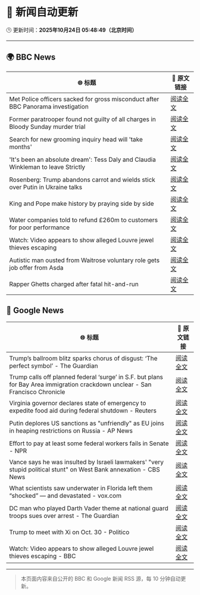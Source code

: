 # 🧠 新闻自动更新

🕒 更新时间：**2025年10月24日 05:48:49（北京时间）**

---

## 🌍 BBC News

| 🌐 标题 | 🔗 原文链接 |
|--------|-------------|
| Met Police officers sacked for gross misconduct after BBC Panorama investigation | [阅读全文](https://www.bbc.com/news/articles/cy0kynx59v0o?at_medium=RSS&at_campaign=rss) |
| Former paratrooper found not guilty of all charges in Bloody Sunday murder trial | [阅读全文](https://www.bbc.com/news/articles/c993nlken18o?at_medium=RSS&at_campaign=rss) |
| Search for new grooming inquiry head will 'take months' | [阅读全文](https://www.bbc.com/news/articles/cvgwnqeq5z0o?at_medium=RSS&at_campaign=rss) |
| 'It's been an absolute dream': Tess Daly and Claudia Winkleman to leave Strictly | [阅读全文](https://www.bbc.com/news/articles/cz0x1lr7j92o?at_medium=RSS&at_campaign=rss) |
| Rosenberg: Trump abandons carrot and wields stick over Putin in Ukraine talks | [阅读全文](https://www.bbc.com/news/articles/cnve5532v7yo?at_medium=RSS&at_campaign=rss) |
| King and Pope make history by praying side by side | [阅读全文](https://www.bbc.com/news/articles/cnve5mdze8yo?at_medium=RSS&at_campaign=rss) |
| Water companies told to refund £260m to customers for poor performance | [阅读全文](https://www.bbc.com/news/articles/cdjrymnx1e8o?at_medium=RSS&at_campaign=rss) |
| Watch: Video appears to show alleged Louvre jewel thieves escaping | [阅读全文](https://www.bbc.com/news/videos/c4g39dnyky1o?at_medium=RSS&at_campaign=rss) |
| Autistic man ousted from Waitrose voluntary role gets job offer from Asda | [阅读全文](https://www.bbc.com/news/articles/c98n53dpzx6o?at_medium=RSS&at_campaign=rss) |
| Rapper Ghetts charged after fatal hit-and-run | [阅读全文](https://www.bbc.com/news/articles/c04g5dk5wkko?at_medium=RSS&at_campaign=rss) |

## 📰 Google News

| 🌐 标题 | 🔗 原文链接 |
|--------|-------------|
| Trump’s ballroom blitz sparks chorus of disgust: ‘The perfect symbol’ - The Guardian | [阅读全文](https://news.google.com/rss/articles/CBMiiwFBVV95cUxNRVZuYVpJWkhoa2htWWVndUdUdC1IRmpJemRKN1d6bFRTMWNXVzg2d2M5M3ZxUEVQSzdvZVZPZmh5aWxLclJOU0hBVUF5NnEydjQ4WWVnUWpkSndfbUh5ZkVZV285V09WX05FazhqTHFhZERGWFgzaUdaYmw2cjJVbjVvcklvZ0pia1lJ?oc=5) |
| Trump calls off planned federal ‘surge’ in S.F. but plans for Bay Area immigration crackdown unclear - San Francisco Chronicle | [阅读全文](https://news.google.com/rss/articles/CBMimwFBVV95cUxPT0U4S3dzTnRvV0QtbnJkSEdJLVhaYWEzV0hMb08wUTZZdldLc0g4ZnI0U1hOTjVNMHNLSlV3WmxSZnhjS2EzeGduZk5WRWZjYmhTYzNxOTMtcWVlOC04d1JGQkVCc1lDcUNhN2QxZ3drNjc1UnRZZXVlS1pJei10QktRY05HUldhWGxWakdseFNMMXctSFhqdHd1UQ?oc=5) |
| Virginia governor declares state of emergency to expedite food aid during federal shutdown - Reuters | [阅读全文](https://news.google.com/rss/articles/CBMivAFBVV95cUxOZmRRWm1rRkxxSlg0bk5sa2lGT2JHZklEaFJjZzV0WVllVy1JVTlfaUdjbzVFVk1teUFQUE9Jd0E4YW9fd1l0R3BmQ1BZWmxpMkY2Ui1lblRINWEtaThoZE9NTTl5YVpYcDRDUG5nVUhweFJBME1BOWQ3cEtFMVdnQ2cteXJOU2dyVHYxV294aTJsTWxkY3ktZEhDZmhsUHVmcnQzdVRrQnJoRXBCN2tZMHp1OVZ3d2JpRWxxWA?oc=5) |
| Putin deplores US sanctions as "unfriendly" as EU joins in heaping restrictions on Russia - AP News | [阅读全文](https://news.google.com/rss/articles/CBMinwFBVV95cUxPa05xVUJjUW90bVZHcW43RUozTzZJOVpnb0hqbFhsQXpfaC1MaEdGYzJEZ3c1MkZMMExkNWMtbS14bmxORmotV2NPaWhsSlVpUXVTUFh1c3FmVndGdzBxSXNPejA5TzZZRnRZNHctbFZ0a3lNZlctZUxta25oVEdoX1R6TmxaOUV0U0FfRWd2dE1GZ1M4aGIzZXdhd2VMRFU?oc=5) |
| Effort to pay at least some federal workers fails in Senate - NPR | [阅读全文](https://news.google.com/rss/articles/CBMidkFVX3lxTFBOOHhJZkFSZGRyTklQMnl4d0k4MVkzc1JQdThuTTZBeTZ6U3BLMGhlZHZtekFzUzFZVU1NNGtySVBmQ3dNNXRsVERfVUNBdk03blNZY215aEFWb2RQWXpfOXo2SnZrVF9qaUkxY0hydjZRbG03S3c?oc=5) |
| Vance says he was insulted by Israeli lawmakers' "very stupid political stunt" on West Bank annexation - CBS News | [阅读全文](https://news.google.com/rss/articles/CBMijgFBVV95cUxOeXhmY3RUSVhFaWdhNWdZUmdibE03OGE0eXVyNEVlMzh4dHgzcmExMjE0OVlDUlJsLTk1dERDcVM2VUFXNkMzZW05aVBtUlhpUnlLRnc1aEhZY0ZnVlp3WjBVRUhXaWFVMkltTEZFeTFTTDhHNVpldEQ0RTFfUTdseHZQWWFHQ2FLN1IxWnB30gGTAUFVX3lxTFBGOUZPRUQ1TFU5cnI5V2Z5d3hpdjBKWFhma3lNSkFMdWctSzZHU1lIZXdUaXZxTnNNQktZUWJ0Y2RUVnZTZko5WlhWb1kxaEM5UlgtSllRWlZMV1VSeEZIOXJmY3ZQYmR1SnZQY2JTakJkTE5JazZiUElvY0gzWHJDUWdJMWVYNUExOEpmR1RuY0dLQQ?oc=5) |
| What scientists saw underwater in Florida left them “shocked” — and devastated - vox.com | [阅读全文](https://news.google.com/rss/articles/CBMickFVX3lxTE5OX1p0MGltM3I4QUQzSG0zeVgxVHZsZ2VaVmsxejBfVV9mVV9OWXRWME1hV0NOX2VuVnljT2pZOGdoWEh2TkJDNWFSZ2Itc2gwNVI2bjNlQmhFc2pfVmtCVGhKSC11dkwxSy1FNDd5WWJidw?oc=5) |
| DC man who played Darth Vader theme at national guard troops sues over arrest - The Guardian | [阅读全文](https://news.google.com/rss/articles/CBMiqAFBVV95cUxPVk1uX2RxWDRtcDVYVDJuRlNRU3BqZVVSOU1DS3l1RTRTYVNLZG5HLTItQzZQTlQ2WEtYa0JPaGI3QnNiWmVUWldDS05NUVViM3lFSU9lSENfaHdlbjM0NTE0cm44NjEzZmRDT1dYVlVDSnh2cHJwQVlrTldIb0hINXRfc0ZBbzBocmFFaHlLV3hFdElLT256NWcxQXBCZGJVdkQtV1lGZDE?oc=5) |
| Trump to meet with Xi on Oct. 30 - Politico | [阅读全文](https://news.google.com/rss/articles/CBMihwFBVV95cUxQTEVaRURFN0hISld3a2wzSHpZLXFPZkh5VHFCLVpDR04tVk1XTW9JS2lial84UjFfWHRRMHc2NEpZNnhuZjlSaFBpUjRRVGdCZ2tsVjdjZnBJM1JQNDNfVXUzdC1uOG5kYjJsUkNhcmNTZ253MzVTUFhJMXNrUkFaY2tIeWRralk?oc=5) |
| Watch: Video appears to show alleged Louvre jewel thieves escaping - BBC | [阅读全文](https://news.google.com/rss/articles/CBMiV0FVX3lxTE9kb2R3TXRCUHdDZFRLNmd4R0QwUEJfQ0sxNjViM0JpZ3pZQU9UTlJjSllReWlwMGJ1SHJZOGZPSE9ycHFzLVRDWXpqaU50cFdDZmhmRUFFOA?oc=5) |

---
> 本页面内容来自公开的 BBC 和 Google 新闻 RSS 源，每 10 分钟自动更新。